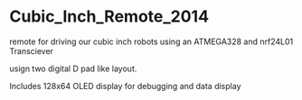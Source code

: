 Cubic_Inch_Remote_2014
======================
remote for driving our cubic inch robots using an ATMEGA328 and nrf24L01 Transciever

usign two digital D pad like layout. 

Includes 128x64 OLED display for debugging and data display


